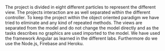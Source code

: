 The project is divided in eight different particles to represent the different view. The projects interaction are as well separated within the different controller. To keep the project within the object oriented paradigm we have tried to eliminate and any kind of repeated methods. The views are separated from the model and do not change the model directly and as the tasks describes no graphics are used imported to the model. We have used the framework Angular as learned in the different labs. Furthermore do we use the Node.js, Firebase and Heroku.